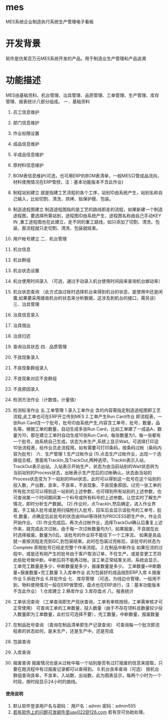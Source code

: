 # mes
MES系统企业制造执行系统生产管理电子看板

# 开发背景
软件是仿某百万元MES系统开发的产品。用于制造业生产管理和产品追溯

# 功能描述
MES由基础资料、机台管理、治具管理、品质管理、工单管理、生产管理、库存管理、报表统计八部分组成。
一．基础资料
1.	员工信息维护
2.	部门信息维护
3.	作业权限设置
4.	成品信息维护
5.	半成品信息维护
6.	原材料信息维护
7.	BOM表信息维护(可选，也可用ERP的BOM表清单，一般MES只管成品流向，材料使用情况在ERP管控，注：基本功能版本不含此作业)
8.	制程站别建立
就是指建工艺流程的各个工序，站别ID由系统产生，站别名称自己输入，比如切割、清洗、烘烤、贴保护膜、包装。
9.	制造途程图建立 
制造途程图指的是工艺的路线即走的流程，如果新建一个制造途程图，要选择所需站别，途程图ID由系统产生，途程图名称由自己手动KEY IN ,重工途程图也在此建立，走不同的重工路线，如只添加了切割、清洗、包装，那流程就只走切割、清洗、包装就结束。
10. 用户帐号建立
二．机台管理
1.	机台信息
2.	机台群组
3.	机台状态设置
4.	机台使用时间录入
（可选，通过手动录入机台使用时间段来查询机台嫁动率）
5.	机台状态查询
（此方式由过账时选择机台来得到机台的状态，是使用中还是闲置,如果要采用接收机台的状态来分析数据，这涉及到机台的接口，需另谈）
三．治具管理
1.	治具信息录入
2.	治具借出
3.	治具归还
4.	查询治具状态
四．品质管理
1.	不良现象录入
2.	不良现象群组录入
3.	不良现象对应不良群组
4.	不良原因录入
5.	检测方法作业（计数值，计量值）
6.	检测标准作业
五.工单管理
1.录入工单作业
含的内容需指定制造途程图即工艺流程,此工单也可在ERP开立传到MES
2.工单产生Run Card作业
即流程表，一张Run Card含一个批号，批号ID由系统产生,内容含工单号，批号，数量，品名等。根据工单的数量，自动生成多张Run Card，比如工单建了一成品A，数量为10，那在建立工单时自动生成10张Run Card，每张数量为1，每一张都有一个批号，由系统自己生成。状态为未生产,系统上显示Wait。可选择打印这10张流程表，给作业员走流程用。如有需要可打印条码，按条码过帐（条码内容为批号）
六．生产管理
1.生产过帐作业
(1).点击生产过帐作业，出现一个选择组合框，里面有TrackIn,及TrackOut,两种选项，TrackIn表示入站，TrackOut表示出站。入站表示开始生产，状态为由当前站别的Wait状态转为当前站别的Process状态，出帐表示生产完后的过帐确认。状态由当站的Process状态变为下一站别的Wait状态，此时可以得到这一批号在这个站别的投入数，产出数，良率，不良率，不良现象，不良现象原因，过完一张工单的所有批次后可以得到这一站别的上述参数，也可得到所有站别的上述参数，也可查询某一个时间期间某一个料号或所有料号的上述参数。让您实时了解生产情况，即时分析生产数据。
(2).作业时，点TrackIn,然后确定，进入作业界面，手工输入批号或是用扫描枪扫入批号，回车后会显示该批号的工单号，批号,数量，点确定后此批号的状态由Wait等待转为PROCESS即生产中，作业员开始作业。
(3).作业完成后。再次点过帐作业，选择TrackOut确认后重复上述作来，就完成此次过帐。由于每一次过帐数量均为1，如果报废，不良就在此时选择报废。数量为0后，该批号的作业将不能往下一个工序流。
如果是良品就一直按流程走完到QC,到包装结束。此时在包装过完帐后，该批号的状态为Complete
即按批号已经走完整个作来流程。
2.在制品中断作业
如果在流的过程中，或是还有刚产生的批号由于客户取消订单，不在生产。或是变更工艺将此些批号做中断。中断后将不能再过帐。该工单正常结案关闭，系统会显示，工单完工数量是多少，中断数量是多少，报废数量是多少。
工单数量=中断数量+报废数量+完工数量
3.入库单作业
此为包装好的成品抛到ERP入库
4.报废作业
5.拆批作业
6.并批作业
七．库存管理 （可选，为线边仓管理，一般用不到，物料使用情况一般在ERP做管控，盘点也在ERP进行，注：基本功能版本不含此作业）
1.仓库建立
2.移库作业
3.库存盘点
八，报表统计
1.	工单状况查询
（工单查询即生产现状查询，工单有审核按扭，工单需审核才可正常使用）
可查询工单的工单数量，投入数量（由于不存在领料且数量较少投入数量即为工单数量，此栏位可选择不要），完工数量，中断数量，报废数量

2.	在制品批号查询
（查询在制品清单即生产记录查询）
可查询每一个批次即流程表的状态如何，是未生产，还是生产中，还是完成
3.	包装查询
4.	入库查询
5.	报废查询
报废情况也是从过帐中每一个站别是否有过打报废的信息来提取，只要在跑流程中有过报废记录都可以查得到。
6.机台良率查询（可选）
按机台群组查询良率，不良率，入站数，出站数，此为图表显示，每两个小时为一个时段，按时段显示24小时的曲线。


#### 使用说明

1. 默认软件登录用户名与密码：
用户名：admin
  密码：admin555
2.  若有软件上的问题可发邮件至uay022@126.com 若有空可协助处理。
